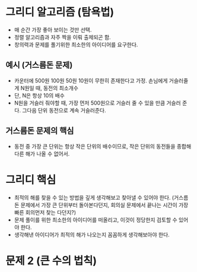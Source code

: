 # 그리디 알고리즘 (탐욕법)

- 매 순간 가장 좋아 보이는 것만 선택.
- 정렬 알고리즘과 자주 짝을 이뤄 출제되곤 함.
- 창의력과 문제를 풀기위한 최소한의 아이디어를 요구한다.

## 예시 (거스름돈 문제)

- 카운터에 500원 100원 50원 10원이 무한히 존재한다고 가정. 손님에게 거슬러줄게 N원일 때, 동전의 최소개수
- 단, N은 항상 10의 배수
- N원을 거슬러 줘야할 때, 가장 먼저 500원으로 거슬러 줄 수 있을 만큼 거슬러 준다. 그다음 단위 동전으로 계속 거슬러준다.

## 거스름돈 문제의 핵심
- 동전 중 가장 큰 단위는 항상 작은 단위의 배수이므로, 작은 단위의 동전들을 종합해 다른 해가 나올 수 없어서.

# 그리디 핵심
- 최적의 해를 찾을 수 있는 방법을 깊게 생각해보고 찾아낼 수 있어야 한다. 
    (거스름돈 문제에서 가장 큰 단위부터 돌아본다던지, 회의실 문제에서 끝나는 시간이 가장 빠른 회의먼저 찾는 다던지?)
- 문제 풀이를 위한 최소한의 아이디어를 떠올리고, 이것이 정당한지 검토할 수 있어야 한다.
- 생각해낸 아이디어가 최적의 해가 나오는지 꼼꼼하게 생각해보아야 한다.



# 문제 2 (큰 수의 법칙)
